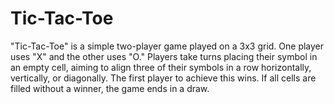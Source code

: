# Tic-Tac-Toe
"Tic-Tac-Toe" is a simple two-player game played on a 3x3 grid. One player uses "X" and the other uses "O." Players take turns placing their symbol in an empty cell, aiming to align three of their symbols in a row horizontally, vertically, or diagonally. The first player to achieve this wins. If all cells are filled without a winner, the game ends in a draw.

